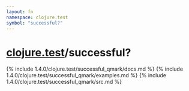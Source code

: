 ```yaml
---
layout: fn
namespace: clojure.test
symbol: "successful?"
---
```


# [clojure.test](../)/successful?

{% include 1.4.0/clojure.test/successful_qmark/docs.md %}
{% include 1.4.0/clojure.test/successful_qmark/examples.md %}
{% include 1.4.0/clojure.test/successful_qmark/src.md %}


